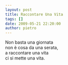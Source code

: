 ```yaml
---
layout: post
title: Raccontare Una Vita
tags: []
date: 2009-05-21 22:20:00
author: pietro
---
```

Non basta una giornata<br/>non è cosa da una serata,<br/>a raccontare una vita<br/>ci si mette una vita.
